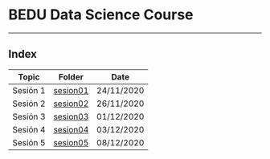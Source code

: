 # BEDU Data Science Course

<hr>

## Index
|Topic|Folder|Date|
|-|-|-|
|Sesión 1|[sesion01](sesion01)|24/11/2020|
|Sesión 2|[sesion02](sesion02)|26/11/2020|
|Sesión 3|[sesion03](sesion03)|01/12/2020|
|Sesión 4|[sesion04](sesion04)|03/12/2020|
|Sesión 5|[sesion05](sesion05)|08/12/2020|
